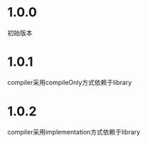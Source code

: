 # 1.0.0
初始版本

# 1.0.1
compiler采用compileOnly方式依赖于library

# 1.0.2
compiler采用implementation方式依赖于library